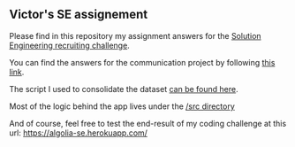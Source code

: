 ## Victor's SE assignement

Please find in this repository my assignment answers for the [Solution Engineering recruiting challenge](https://github.com/algolia/solutions-hiring-assignment).

You can find the answers for the communication project by following [this link](https://github.com/victor-dcbx/alg-se/blob/master/resources/answers.txt).

The script I used to consolidate the dataset [can be found here](https://github.com/victor-dcbx/alg-se/blob/master/resources/dataset/consolidate.js).

Most of the logic behind the app lives under the [/src directory](https://github.com/victor-dcbx/alg-se/tree/master/src)

And of course, feel free to test the end-result of my coding challenge at this url: https://algolia-se.herokuapp.com/
